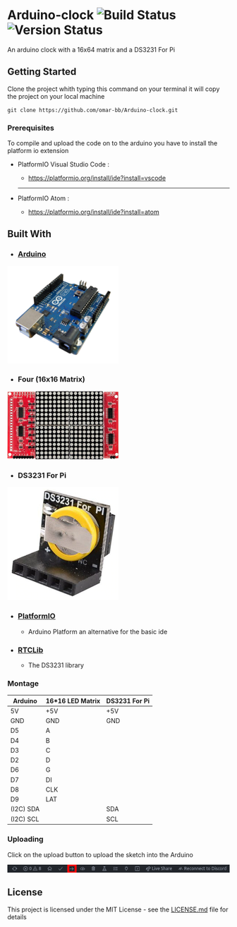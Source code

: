 # Arduino-clock ![Build Status](https://img.shields.io/badge/build-passing-brightgreen) ![Version Status](https://img.shields.io/badge/version-v1.0.0-green)

An arduino clock with a 16x64 matrix and a DS3231 For Pi

## Getting Started

Clone the project whith typing this command on your terminal it will copy the project on your local machine

```
git clone https://github.com/omar-bb/Arduino-clock.git
```

### Prerequisites

To compile and upload the code on to the arduino you have to install the platform io extension

* PlatformIO Visual Studio Code :
    - https://platformio.org/install/ide?install=vscode

    <hr>

* PlatformIO Atom :
    - https://platformio.org/install/ide?install=atom

## Built With

* ### [Arduino](https://www.arduino.cc/)

<img src="static/Arduino.png" width=50%>

* ### Four (16x16 Matrix)

<img src="static/Matrix.jpg" width=50%>

* ### DS3231 For Pi

<img src="static/DS3231.webp" width=50%>

* ### [PlatformIO](https://platformio.org/)
    - Arduino Platform an alternative for the basic ide 

* ### [RTCLib](https://github.com/adafruit/RTClib)
    - The DS3231 library

### Montage

| Arduino   | 16*16 LED Matrix | DS3231 For Pi |
|-----------|------------------|---------------|
| 5V        | +5V              | +5V           |
| GND       | GND              | GND           |
| D5        | A                |               |
| D4        | B                |               |
| D3        | C                |               |
| D2        | D                |               |
| D6        | G                |               |
| D7        | DI               |               |
| D8        | CLK              |               |
| D9        | LAT              |               |
| (I2C) SDA |                  | SDA           |
| (I2C) SCL |                  | SCL           |

### Uploading

Click on the upload button to upload the sketch into the Arduino

<img src="static/Step 1.png">

## License

This project is licensed under the MIT License - see the [LICENSE.md](LICENSE.md) file for details